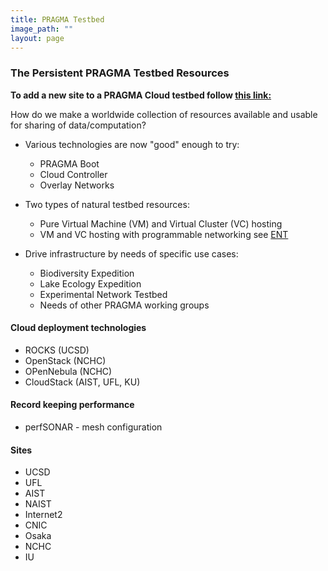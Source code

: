 ```yaml
---
title: PRAGMA Testbed
image_path: ""
layout: page
---
```


### The Persistent PRAGMA Testbed Resources

**To add a new site to a PRAGMA Cloud testbed follow [this link:][2]**

How do we make a worldwide collection of resources available and usable
for sharing of data/computation?

* Various technologies are now "good" enough to try:
  * PRAGMA Boot 
  * Cloud Controller 
  * Overlay Networks 
 
* Two types of natural testbed resources:
  * Pure Virtual Machine (VM) and Virtual Cluster (VC) hosting
  * VM and VC hosting with programmable networking 
    see [ENT][1]

* Drive infrastructure by needs of specific use cases: 
  * Biodiversity Expedition
  * Lake Ecology Expedition
  * Experimental Network Testbed
  * Needs of other PRAGMA working groups
  
  
#### Cloud deployment technologies 

* ROCKS (UCSD)
* OpenStack (NCHC)
* OPenNebula (NCHC)
* CloudStack (AIST, UFL, KU)


#### Record keeping performance 

* perfSONAR - mesh configuration


#### Sites

* UCSD
* UFL
* AIST
* NAIST
* Internet2
* CNIC
* Osaka
* NCHC
* IU

[1]: /projects/ent/
[2]: /site-setup/
